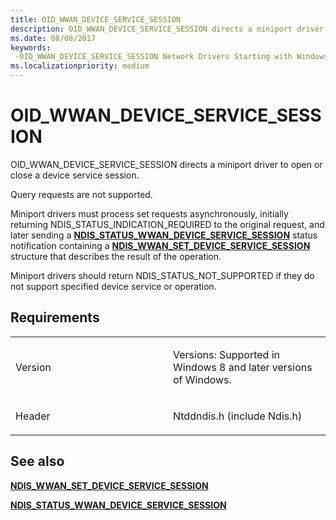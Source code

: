 ```yaml
---
title: OID_WWAN_DEVICE_SERVICE_SESSION
description: OID_WWAN_DEVICE_SERVICE_SESSION directs a miniport driver to open or close a device service session.NDIS_STATUS_WWAN_DEVICE_SERVICE_SESSION status notification containing a NDIS_WWAN_SET_DEVICE_SERVICE_SESSION structure that describes the result of the operation.
ms.date: 08/08/2017
keywords: 
 -OID_WWAN_DEVICE_SERVICE_SESSION Network Drivers Starting with Windows Vista
ms.localizationpriority: medium
---
```


# OID\_WWAN\_DEVICE\_SERVICE\_SESSION


OID\_WWAN\_DEVICE\_SERVICE\_SESSION directs a miniport driver to open or close a device service session.

Query requests are not supported.

Miniport drivers must process set requests asynchronously, initially returning NDIS\_STATUS\_INDICATION\_REQUIRED to the original request, and later sending a [**NDIS\_STATUS\_WWAN\_DEVICE\_SERVICE\_SESSION**](./ndis-status-wwan-device-service-session.md) status notification containing a [**NDIS\_WWAN\_SET\_DEVICE\_SERVICE\_SESSION**](/windows-hardware/drivers/ddi/ndiswwan/ns-ndiswwan-_ndis_wwan_device_set_service_session) structure that describes the result of the operation.

Miniport drivers should return NDIS\_STATUS\_NOT\_SUPPORTED if they do not support specified device service or operation.

## Requirements

<table>
<colgroup>
<col width="50%" />
<col width="50%" />
</colgroup>
<tbody>
<tr class="odd">
<td><p>Version</p></td>
<td><p>Versions: Supported in Windows 8 and later versions of Windows.</p></td>
</tr>
<tr class="even">
<td><p>Header</p></td>
<td>Ntddndis.h (include Ndis.h)</td>
</tr>
</tbody>
</table>

## See also


[**NDIS\_WWAN\_SET\_DEVICE\_SERVICE\_SESSION**](/windows-hardware/drivers/ddi/ndiswwan/ns-ndiswwan-_ndis_wwan_device_set_service_session)

[**NDIS\_STATUS\_WWAN\_DEVICE\_SERVICE\_SESSION**](./ndis-status-wwan-device-service-session.md)

 

